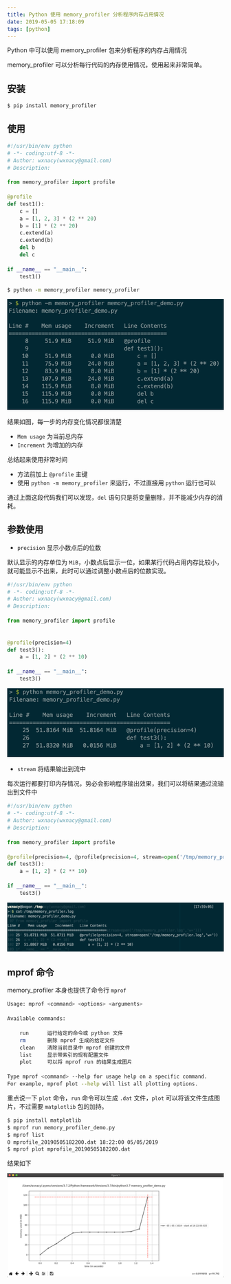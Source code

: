 ```yaml
---
title: Python 使用 memory_profiler 分析程序内存占用情况
date: 2019-05-05 17:18:09
tags: [python]
---
```


Python 中可以使用 memory_profiler 包来分析程序的内存占用情况

<!-- more -->
<!-- toc -->

memory_profiler 可以分析每行代码的内存使用情况，使用起来非常简单。

## 安装

```bash
$ pip install memory_profiler
```

## 使用

```python
#!/usr/bin/env python
# -*- coding:utf-8 -*-
# Author: wxnacy(wxnacy@gmail.com)
# Description:

from memory_profiler import profile

@profile
def test1():
    c = []
    a = [1, 2, 3] * (2 ** 20)
    b = [1] * (2 ** 20)
    c.extend(a)
    c.extend(b)
    del b
    del c

if __name__ == "__main__":
    test1()
```

```bash
$ python -m memory_profiler memory_profiler
```

![1](https://raw.githubusercontent.com/wxnacy/image/master/blog/pmf1.png)

结果如图，每一步的内存变化情况都很清楚

- `Mem usage` 为当前总内存
- `Increment` 为增加的内存

总结起来使用非常时间

- 方法前加上 `@profile` 主键
- 使用 `python -m memory_profiler` 来运行，不过直接用 `python` 运行也可以

通过上面这段代码我们可以发现，`del` 语句只是将变量删除，并不能减少内存的消耗。

## 参数使用

- `precision` 显示小数点后的位数

默认显示的内存单位为 `MiB`，小数点后显示一位，如果某行代码占用内存比较小，就可能显示不出来，此时可以通过调整小数点后的位数实现。

```python
#!/usr/bin/env python
# -*- coding:utf-8 -*-
# Author: wxnacy(wxnacy@gmail.com)
# Description:

from memory_profiler import profile


@profile(precision=4)
def test3():
    a = [1, 2] * (2 ** 10)

if __name__ == "__main__":
    test3()
```

![3](https://raw.githubusercontent.com/wxnacy/image/master/blog/pmf3.png)

- `stream` 将结果输出到流中

每次运行都要打印内存情况，势必会影响程序输出效果，我们可以将结果通过流输出到文件中

```python
#!/usr/bin/env python
# -*- coding:utf-8 -*-
# Author: wxnacy(wxnacy@gmail.com)
# Description:

from memory_profiler import profile

@profile(precision=4, @profile(precision=4, stream=open('/tmp/memory_profiler.log','w+')))
def test3():
    a = [1, 2] * (2 ** 10)

if __name__ == "__main__":
    test3()
```

![4](https://raw.githubusercontent.com/wxnacy/image/master/blog/pmf4.png)

## mprof 命令

memory_profiler 本身也提供了命令行 `mprof`

```bash
Usage: mprof <command> <options> <arguments>

Available commands:

    run      运行给定的命令或 python 文件
    rm       删除 mprof 生成的给定文件
    clean    清除当前目录中 mprof 创建的文件
    list     显示带索引的现有配置文件
    plot     可以将 mprof run 的结果生成图片

Type mprof <command> --help for usage help on a specific command.
For example, mprof plot --help will list all plotting options.
```

重点说一下 `plot` 命令，`run` 命令可以生成 `.dat` 文件，`plot` 可以将该文件生成图片，不过需要 `matplotlib` 包的加持。

```bash
$ pip install matplotlib
$ mprof run memory_profiler_demo.py
$ mprof list
0 mprofile_20190505182200.dat 18:22:00 05/05/2019
$ mprof plot mprofile_20190505182200.dat
```

结果如下

![5](https://raw.githubusercontent.com/wxnacy/image/master/blog/pmf5_1260.png)
